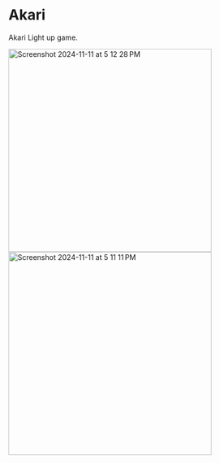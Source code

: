 # Akari

Akari Light up game.

<img width="400" height="400" alt="Screenshot 2024-11-11 at 5 12 28 PM" src="https://github.com/user-attachments/assets/bbaa2b7d-afbc-4b76-b156-702aca2a5228">
<img width="400" height="400" alt="Screenshot 2024-11-11 at 5 11 11 PM" src="https://github.com/user-attachments/assets/fff09df4-095b-434b-8653-3a3b345201f1">

